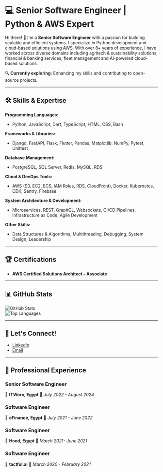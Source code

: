 # 💻 Senior Software Engineer | Python & AWS Expert  

Hi there! 👋 I'm a **Senior Software Engineer** with a passion for building scalable and efficient systems. I specialize in Python development and cloud-based solutions using AWS. With over 8+ years of experience, I have worked across diverse domains including agritech & sustainability solutions, financial & banking services, fleet management and AI-powered cloud-based solutions.  

🔍 **Currently exploring:** Enhancing my skills and contributing to open-source projects.  

---

## 🛠️ **Skills & Expertise**  

**Programming Languages:**  
- Python, JavaScript, Dart, TypeScript, HTML, CSS, Bash  

**Frameworks & Libraries:**  
- Django, FastAPI, Flask, Flutter, Pandas, Matplotlib, NumPy, Pytest, Unittest  

**Database Management:**  
- PostgreSQL, SQL Server, Redis, MySQL, RDS  

**Cloud & DevOps Tools:**  
- AWS (S3, EC2, ECS, IAM Roles, RDS, CloudFront), Docker, Kubernetes, CDK, Sentry, Firebase  

**System Architecture & Development:**  
- Microservices, REST, GraphQL, Websockets, CI/CD Pipelines, Infrastructure as Code, Agile Development  

**Other Skills:**  
- Data Structures & Algorithms, Multithreading, Debugging, System Design, Leadership  

---

## 🏆 **Certifications**  
- **AWS Certified Solutions Architect – Associate**  
---

## 📊 **GitHub Stats**  

![GitHub Stats](https://github-readme-stats.vercel.app/api?username=hossamhsn74&show_icons=true&theme=dark)  
![Top Languages](https://github-readme-stats.vercel.app/api/top-langs/?username=hossamhsn74&layout=compact&theme=dark)  

---

## 🔗 **Let's Connect!**  

- [LinkedIn](https://www.linkedin.com/in/hossamhassan74/)  
- [Email](mailto:hossamhsn74@gmail.com)  

---

## 📂 **Professional Experience**  

### **Senior Software Engineer**  
🏢 **ITWorx, Egypt** 
📅 *July 2022 - August 2024*  

### **Software Engineer**  
🏢 **eFinance, Egypt** 
📅 *July 2021 - June 2022*  

### **Software Engineer**  
🏢 **Hood, Egypt** 
📅 *March 2021- June 2021*  

### **Software Engineer**  
🏢 **tactful.ai** 
📅 *March 2020 - February 2021*  

